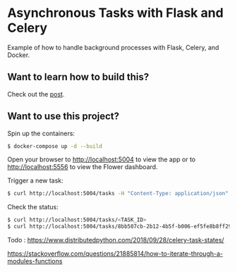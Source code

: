 # Asynchronous Tasks with Flask and Celery

Example of how to handle background processes with Flask, Celery, and Docker.

## Want to learn how to build this?

Check out the [post](https://testdriven.io/blog/flask-and-celery/).

## Want to use this project?

Spin up the containers:

```sh
$ docker-compose up -d --build
```

Open your browser to [http://localhost:5004](http://localhost:5004) to view the app or to [http://localhost:5556](http://localhost:5556) to view the Flower dashboard.

Trigger a new task:

```sh
$ curl http://localhost:5004/tasks -H "Content-Type: application/json" --data '{"type": 0}'
```

Check the status:

```sh
$ curl http://localhost:5004/tasks/<TASK_ID>
$ curl http://localhost:5004/tasks/8bb507cb-2b12-4b5f-b006-ef5fe8b8ff29
```


Todo :
https://www.distributedpython.com/2018/09/28/celery-task-states/

https://stackoverflow.com/questions/21885814/how-to-iterate-through-a-modules-functions